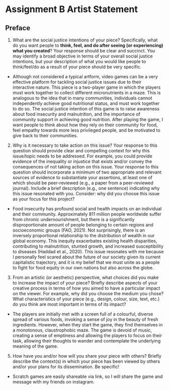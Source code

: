 # Assignment B Artist Statement
## Preface

1) What are the social justice intentions of your piece? Specifically, what do you want people to **think, feel, and do after seeing (or experiencing) what you created**? Your response should be clear and succinct. You may identify a broad objective in terms of your overall social justice intentions, but your description of what you would like people to think/feel/do as a result of your piece should be very specific.
- Although not considered a typical artform, video games can be a very effective platform for tackling social justice issues due to their interactive nature. This piece is a two-player game in which the players must work together to collect different micronutrients in a maze. This is analogous to the idea that in many communities, individuals cannot independently achieve good nutritional status, and must work together to do so. The social justice intention of this game is to raise awareness about food insecurity and malnutrition, and the importance of community support in achieving good nutrition. After playing the game, I want people to think about how they rely on their community for food, feel empathy towards more less privileged people, and be motivated to give back to their communities. 
  

2) Why is it necessary to take action on this issue? Your response to this question should provide clear and compelling context for why this issue/topic needs to be addressed. For example, you could provide evidence of the inequality or injustice that exists and/or convey the consequences of not taking action on this issue. Your response to this question should incorporate a minimum of two appropriate and relevant sources of evidence to substantiate your assertions, at least one of which should be peer-reviewed (e.g., a paper from a peer-reviewed journal). Include a brief description (e.g., one sentence) indicating why this issue resonated with you. Consider: why did you choose this issue as your focus for this project?
- Food insecurity has profound social and health impacts on an individual and their community. Approximately 811 million people worldwide suffer from chronic undernourishment, but there is a significantly disproportionate amount of people belonging to certain regions and socioeconomic groups (FAO, 2021). Not surprisingly, there is an inversely proportional relationship to the distribution of wealth in our global economy. This inequity exacerbates existing health disparities, contributing to malnutrition, stunted growth, and increased susceptibility to diseases (Haddad et al., 2020). This issue resonates with me because I personally feel scared about the future of our society given its current capitalistic trajectory, and it is my belief that we must unite as a people to fight for food equity in our own nations but also across the globe. 

3) From an artistic (or aesthetic) perspective, what choices did you make to increase the impact of your piece? Briefly describe aspects of your creative process in terms of how you aimed to have a particular impact on the viewer. For example, why did you choose the medium you chose? What characteristics of your piece (e.g., design, colour, size, text, etc.) do you think are most important in terms of its impact? 
- The players are initially met with a screen full of a colourful, diverse spread of various foods, invoking a sense of joy in the beauty of fresh ingredients. However, when they start the game, they find themselves in a monotonous, claustrophobic maze. The game is devoid of music, creating a sense of emptiness and allowing the players to focus on their task, allowing their thoughts to wander and contemplate the underlying meaning of the game. 

5) How have you and/or how will you share your piece with others? Briefly describe the context(s) in which your piece has been viewed by others and/or your plans for its dissemination. Be specific!
- Scratch games are easily shareable via link, so I will share the game and message with my friends on instagram. 